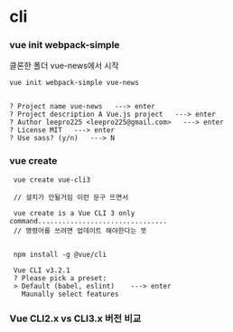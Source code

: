 # cli

### vue init webpack-simple

클론한 폴더 vue-news에서 시작

    vue init webpack-simple vue-news
    
    
    ? Project name vue-news   ---> enter
    ? Project description A Vue.js project   ---> enter
    ? Author leepro225 <leepro225@gmail.com>   ---> enter
    ? License MIT   ---> enter
    ? Use sass? (y/n)   ---> N
    


### vue create

     vue create vue-cli3
     
     // 설치가 안될거임 이런 문구 뜨면서
     
     vue create is a Vue CLI 3 only command................................
     // 명령어를 쓰려면 업데이트 해야한다는 뜻
     
     
     npm install -g @vue/cli
     
     Vue CLI v3.2.1
     ? Please pick a preset:
     > Default (babel, eslint)    ---> enter
       Maunally select features
 
 
 ### Vue CLI2.x vs CLI3.x 버전 비교



